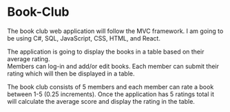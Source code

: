# Book-Club
The book club web application will follow the MVC framework. I am going to be using C#, SQL, JavaScript, CSS, HTML, and React. 

The application is going to display the books in a table based on their average rating.  
Members can log-in and add/or edit books. Each member can submit their rating which will then be displayed in a table.

The book club consists of 5 members and each member can rate a book between 1-5 (0.25 increments). Once the application has 5 ratings total it will calculate the average score and display the rating in the table.
